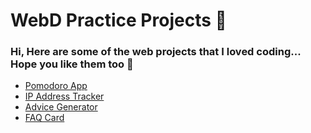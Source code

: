 # WebD Practice Projects 🤖

### Hi, Here are some of the web projects that I loved coding... Hope you like them too 👻

- [Pomodoro App](https://akshun-01.github.io/webD-practice_projects/pomodoro-app/)
- [IP Address Tracker](https://akshun-01.github.io/webD-practice_projects/ip-address-tracker-master/)
- [Advice Generator](https://akshun-01.github.io/webD-practice_projects/advice-generator-app-main/)
- [FAQ Card](https://akshun-01.github.io/webD-practice_projects/faq-accordion-card-main/)

